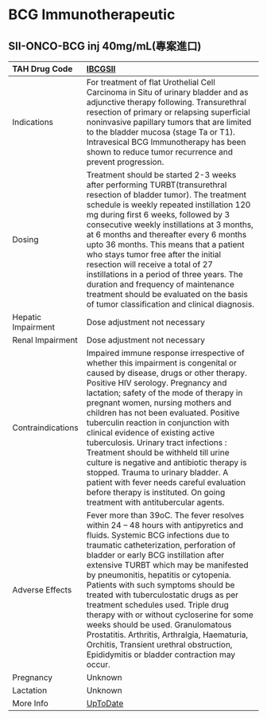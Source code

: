 # BCG Immunotherapeutic

## SII-ONCO-BCG inj 40mg/mL(專案進口)

| TAH Drug Code      | [IBCGSII](https://www.tahsda.org.tw/drugs/hissearch.php?drug_code=IBCGSII)                                                                                                                                                                                                                                                                                                                                                                                                                                                                                                                                                                                             |
|:-------------------|:-----------------------------------------------------------------------------------------------------------------------------------------------------------------------------------------------------------------------------------------------------------------------------------------------------------------------------------------------------------------------------------------------------------------------------------------------------------------------------------------------------------------------------------------------------------------------------------------------------------------------------------------------------------------------|
| Indications        | For treatment of flat Urothelial Cell Carcinoma in Situ of urinary bladder and as adjunctive therapy following. Transurethral resection of primary or relapsing superficial noninvasive papillary tumors that are limited to the bladder mucosa (stage Ta or T1). Intravesical BCG Immunotherapy has been shown to reduce tumor recurrence and prevent progression.                                                                                                                                                                                                                                                                                                    |
| Dosing             | Treatment should be started 2-3 weeks after performing TURBT(transurethral resection of bladder tumor). The treatment schedule is weekly repeated instillation 120 mg during first 6 weeks, followed by 3 consecutive weekly instillations at 3 months, at 6 months and thereafter every 6 months upto 36 months. This means that a patient who stays tumor free after the initial resection will receive a total of 27 instillations in a period of three years. The duration and frequency of maintenance treatment should be evaluated on the basis of tumor classification and clinical diagnosis.                                                                 |
| Hepatic Impairment | Dose adjustment not necessary                                                                                                                                                                                                                                                                                                                                                                                                                                                                                                                                                                                                                                          |
| Renal Impairment   | Dose adjustment not necessary                                                                                                                                                                                                                                                                                                                                                                                                                                                                                                                                                                                                                                          |
| Contraindications  | Impaired immune response irrespective of whether this impairment is congenital or caused by disease, drugs or other therapy. Positive HIV serology. Pregnancy and lactation; safety of the mode of therapy in pregnant women, nursing mothers and children has not been evaluated. Positive tuberculin reaction in conjunction with clinical evidence of existing active tuberculosis. Urinary tract infections : Treatment should be withheld till urine culture is negative and antibiotic therapy is stopped. Trauma to urinary bladder. A patient with fever needs careful evaluation before therapy is instituted. On going treatment with antitubercular agents. |
| Adverse Effects    | Fever more than 39oC. The fever resolves within 24 – 48 hours with antipyretics and fluids. Systemic BCG infections due to traumatic catheterization, perforation of bladder or early BCG instillation after extensive TURBT which may be manifested by pneumonitis, hepatitis or cytopenia. Patients with such symptoms should be treated with tuberculostatic drugs as per treatment schedules used. Triple drug therapy with or without cycloserine for some weeks should be used. Granulomatous Prostatitis. Arthritis, Arthralgia, Haematuria, Orchitis, Transient urethral obstruction, Epididymitis or bladder contraction may occur.                           |
| Pregnancy          | Unknown                                                                                                                                                                                                                                                                                                                                                                                                                                                                                                                                                                                                                                                                |
| Lactation          | Unknown                                                                                                                                                                                                                                                                                                                                                                                                                                                                                                                                                                                                                                                                |
| More Info          | [UpToDate](https://www.uptodate.com/contents/intravesical-bacillus-calmette-guerin-drug-information)                                                                                                                                                                                                                                                                                                                                                                                                                                                                                                                                                                   |

